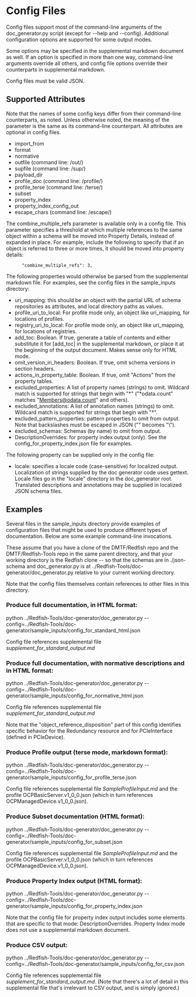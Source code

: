 # Config Files

Config files support most of the command-line arguments of the doc_generator.py script (except for --help and --config). Additional configuration options are supported for some output modes.

Some options may be specified in the supplemental markdown document as well. If an option is specified in more than one way, command-line arguments override all others, and config file options override their counterparts in supplemental markdown.

Config files must be valid JSON.

## Supported Attributes

Note that the names of some config keys differ from their command-line counterparts, as noted. Unless otherwise noted, the meaning of the parameter is the same as its command-line counterpart. All attributes are optional in config files.

- import_from
- format
- normative
- outfile (command line: /out/)
- supfile (command line: /sup/)
- payload_dir
- profile_doc (command line: /profile/)
- profile_terse (command line: /terse/)
- subset
- property_index
- property_index_config_out
- escape_chars (command line: /escape/)

The combine_multiple_refs parameter is available only in a config file. This parameter specifies a threshold at which
multiple references to the same object within a schema will be moved into Property Details, instead of expanded in place.
For example, include the following to specify that if an object is referred to three or more times, it should be moved
into property details:
```
      "combine_multiple_refs": 3,
```

The following properties would otherwise be parsed from the supplemental markdown file. For examples, see the config files in the sample_inputs directory:

- uri_mapping: this should be an object with the partial URL of schema repositories as attributes, and local directory paths as values.
- profile_uri_to_local: For profile mode only, an object like uri_mapping, for locations of profiles.
- registry_uri_to_local: For profile mode only, an object like uri_mapping, for locations of registries.
- add_toc: Boolean. If true, generate a table of contents and either substitute it for [add_toc] in the supplemental markdown, or place it at the beginning of the output document. Makes sense only for HTML mode.
- omit_version_in_headers: Boolean. If true, omit schema versions in section headers.
- actions_in_property_table: Boolean. If true, omit "Actions" from the property tables.
- excluded_properties: A list of property names (strings) to omit. Wildcard match is supported for strings that begin with "*" ("*odata.count" matches "Members@odata.count" and others).
- excluded_annotations: A list of annotation names (strings) to omit. Wildcard match is supported for strings that begin with "*".
- excluded_pattern_properties: pattern properties to omit from output. Note that backslashes must be escaped in JSON ("\" becomes "\\").
- excluded_schemas: Schemas (by name) to omit from output.
- DescriptionOverrides: for property index output (only). See the config_for_property_index.json file for examples.

The following property can be supplied only in the config file:

- locale: specifies a locale code (case-sensitive) for localized output. Localization of strings supplied by the doc generator code uses gettext. Locale files go in the "locale" directory in the doc_generator root. Translated descriptions and annotations may be supplied in localized JSON schema files.



## Examples

Several files in the sample_inputs directory provide examples of configuration files that might be used to produce different types of documentation. Below are some example command-line invocations.

These assume that you have a clone of the DMTF/Redfish repo and the DMTF/Redfish-Tools repo in the same parent directory, and that your working directory is the Redfish clone -- so that the schemas are in ./json-schema and doc_generator.py is at ../Redfish-Tools/doc-generator/doc_generator.py relative to your current working directory.

Note that the config files themselves contain references to other files in this directory.


### Produce full documentation, in HTML format:

 python ../Redfish-Tools/doc-generator/doc_generator.py --config=../Redfish-Tools/doc-generator/sample_inputs/config_for_standard_html.json

Config file references supplemental file *supplement_for_standard_output.md*

### Produce full documentation, with normative descriptions and in HTML format:

 python ../Redfish-Tools/doc-generator/doc_generator.py --config=../Redfish-Tools/doc-generator/sample_inputs/config_for_normative_html.json

Config file references supplemental file *supplement_for_standard_output.md*

Note that the "object_reference_disposition" part of this config identifies specific behavior for the Redundancy resource and for PCIeInterface (defined in PCIeDevice).

### Produce Profile output (terse mode, markdown format):

  python ../Redfish-Tools/doc-generator/doc_generator.py --config=../Redfish-Tools/doc-generator/sample_inputs/config_for_profile_terse.json

Config file references supplemental file *SampleProfileInput.md* and the profile OCPBasicServer.v1_0_0.json (which in turn references OCPManagedDevice.v1_0_0.json).

### Produce Subset documentation (HTML format):

  python ../Redfish-Tools/doc-generator/doc_generator.py --config=../Redfish-Tools/doc-generator/sample_inputs/config_for_subset.json

Config file references supplemental file *SampleProfileInput.md* and the profile OCPBasicServer.v1_0_0.json (which in turn references OCPManagedDevice.v1_0_0.json).


### Produce Property Index output (HTML format):

  python ../Redfish-Tools/doc-generator/doc_generator.py --config=../Redfish-Tools/doc-generator/sample_inputs/config_for_property_index.json

Note that the config file for property index output includes some elements that are specific to that mode: DescriptionOverrides. Property Index mode does not use a supplemental markdown document.

### Produce CSV output:

 python ../Redfish-Tools/doc-generator/doc_generator.py --config=../Redfish-Tools/doc-generator/sample_inputs/config_for_csv.json

Config file references supplemental file *supplement_for_standard_output.md*. (Note that there's a lot of detail in this supplemental file that's irrelevant to CSV output, and is simply ignored.)
